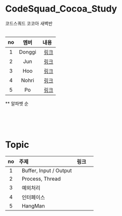 # CodeSquad_Cocoa_Study

코드스쿼드 코코아 새벽반
<br/><br/>

|no|  멤버 |내용|
|:---:|:---:|:-------------------------------:|
|1| Donggi |&nbsp; [링크](https://github.com/donggi-lee-bit) |   
|2| Jun |&nbsp; [링크](https://github.com/devjun10) |
|3| Hoo |&nbsp; [링크](https://github.com/who-hoo)|
|4| Nohri |&nbsp; [링크](https://github.com/nohriter)|
|5| Po |&nbsp; [링크](https://github.com/NB993)|

** 알파벳 순

<br/><br/><br/>

# Topic

|  no |   주제  | 링크   ||
|:---:|:------|:-------|----|
|  1  | &nbsp; Buffer, Input / Output | ||   
|  2  | &nbsp; Process, Thread | |   |
|  3  | &nbsp; 예외처리 | |   |
|  4  | &nbsp; 인터페이스 | |   |
|  5  | &nbsp; HangMan |  |   |
